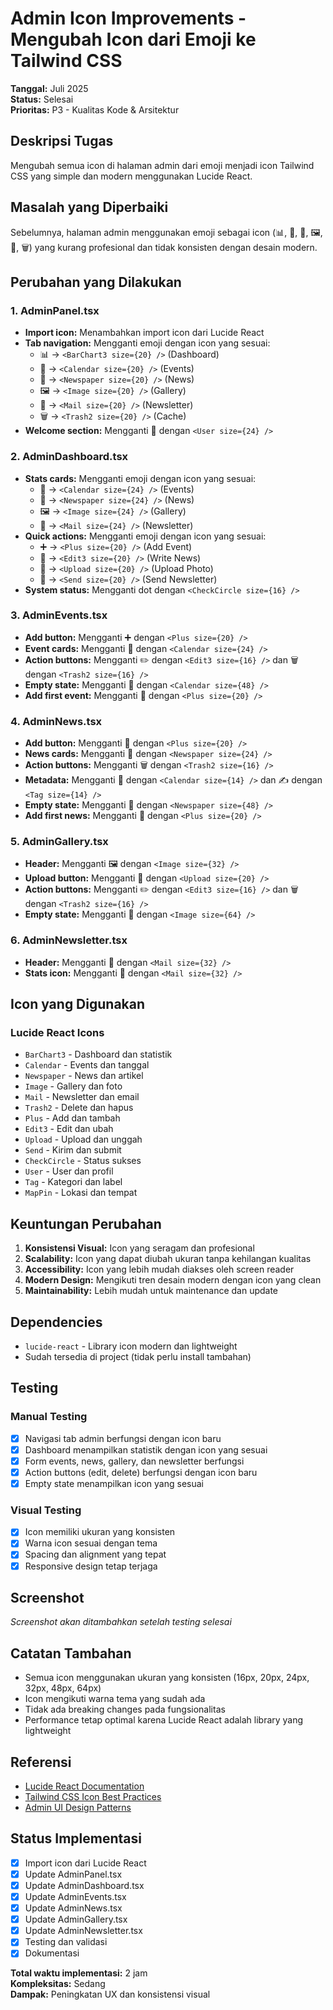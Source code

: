 # Admin Icon Improvements - Mengubah Icon dari Emoji ke Tailwind CSS

**Tanggal:** Juli 2025  
**Status:** Selesai  
**Prioritas:** P3 - Kualitas Kode & Arsitektur  

## Deskripsi Tugas

Mengubah semua icon di halaman admin dari emoji menjadi icon Tailwind CSS yang simple dan modern menggunakan Lucide React.

## Masalah yang Diperbaiki

Sebelumnya, halaman admin menggunakan emoji sebagai icon (📊, 📅, 📰, 🖼️, 📧, 🗑️) yang kurang profesional dan tidak konsisten dengan desain modern.

## Perubahan yang Dilakukan

### 1. AdminPanel.tsx
- **Import icon:** Menambahkan import icon dari Lucide React
- **Tab navigation:** Mengganti emoji dengan icon yang sesuai:
  - 📊 → `<BarChart3 size={20} />` (Dashboard)
  - 📅 → `<Calendar size={20} />` (Events)
  - 📰 → `<Newspaper size={20} />` (News)
  - 🖼️ → `<Image size={20} />` (Gallery)
  - 📧 → `<Mail size={20} />` (Newsletter)
  - 🗑️ → `<Trash2 size={20} />` (Cache)
- **Welcome section:** Mengganti 👋 dengan `<User size={24} />`

### 2. AdminDashboard.tsx
- **Stats cards:** Mengganti emoji dengan icon yang sesuai:
  - 📅 → `<Calendar size={24} />` (Events)
  - 📰 → `<Newspaper size={24} />` (News)
  - 🖼️ → `<Image size={24} />` (Gallery)
  - 📧 → `<Mail size={24} />` (Newsletter)
- **Quick actions:** Mengganti emoji dengan icon yang sesuai:
  - ➕ → `<Plus size={20} />` (Add Event)
  - 📝 → `<Edit3 size={20} />` (Write News)
  - 📸 → `<Upload size={20} />` (Upload Photo)
  - 📧 → `<Send size={20} />` (Send Newsletter)
- **System status:** Mengganti dot dengan `<CheckCircle size={16} />`

### 3. AdminEvents.tsx
- **Add button:** Mengganti ➕ dengan `<Plus size={20} />`
- **Event cards:** Mengganti 📅 dengan `<Calendar size={24} />`
- **Action buttons:** Mengganti ✏️ dengan `<Edit3 size={16} />` dan 🗑️ dengan `<Trash2 size={16} />`
- **Empty state:** Mengganti 📅 dengan `<Calendar size={48} />`
- **Add first event:** Mengganti 🚀 dengan `<Plus size={20} />`

### 4. AdminNews.tsx
- **Add button:** Mengganti 📝 dengan `<Plus size={20} />`
- **News cards:** Mengganti 📰 dengan `<Newspaper size={24} />`
- **Action buttons:** Mengganti 🗑️ dengan `<Trash2 size={16} />`
- **Metadata:** Mengganti 📅 dengan `<Calendar size={14} />` dan ✍️ dengan `<Tag size={14} />`
- **Empty state:** Mengganti 📰 dengan `<Newspaper size={48} />`
- **Add first news:** Mengganti 🚀 dengan `<Plus size={20} />`

### 5. AdminGallery.tsx
- **Header:** Mengganti 🖼️ dengan `<Image size={32} />`
- **Upload button:** Mengganti 📸 dengan `<Upload size={20} />`
- **Action buttons:** Mengganti ✏️ dengan `<Edit3 size={16} />` dan 🗑️ dengan `<Trash2 size={16} />`
- **Empty state:** Mengganti 📸 dengan `<Image size={64} />`

### 6. AdminNewsletter.tsx
- **Header:** Mengganti 📧 dengan `<Mail size={32} />`
- **Stats icon:** Mengganti 📧 dengan `<Mail size={32} />`

## Icon yang Digunakan

### Lucide React Icons
- `BarChart3` - Dashboard dan statistik
- `Calendar` - Events dan tanggal
- `Newspaper` - News dan artikel
- `Image` - Gallery dan foto
- `Mail` - Newsletter dan email
- `Trash2` - Delete dan hapus
- `Plus` - Add dan tambah
- `Edit3` - Edit dan ubah
- `Upload` - Upload dan unggah
- `Send` - Kirim dan submit
- `CheckCircle` - Status sukses
- `User` - User dan profil
- `Tag` - Kategori dan label
- `MapPin` - Lokasi dan tempat

## Keuntungan Perubahan

1. **Konsistensi Visual:** Icon yang seragam dan profesional
2. **Scalability:** Icon yang dapat diubah ukuran tanpa kehilangan kualitas
3. **Accessibility:** Icon yang lebih mudah diakses oleh screen reader
4. **Modern Design:** Mengikuti tren desain modern dengan icon yang clean
5. **Maintainability:** Lebih mudah untuk maintenance dan update

## Dependencies

- `lucide-react` - Library icon modern dan lightweight
- Sudah tersedia di project (tidak perlu install tambahan)

## Testing

### Manual Testing
- [x] Navigasi tab admin berfungsi dengan icon baru
- [x] Dashboard menampilkan statistik dengan icon yang sesuai
- [x] Form events, news, gallery, dan newsletter berfungsi
- [x] Action buttons (edit, delete) berfungsi dengan icon baru
- [x] Empty state menampilkan icon yang sesuai

### Visual Testing
- [x] Icon memiliki ukuran yang konsisten
- [x] Warna icon sesuai dengan tema
- [x] Spacing dan alignment yang tepat
- [x] Responsive design tetap terjaga

## Screenshot

*Screenshot akan ditambahkan setelah testing selesai*

## Catatan Tambahan

- Semua icon menggunakan ukuran yang konsisten (16px, 20px, 24px, 32px, 48px, 64px)
- Icon mengikuti warna tema yang sudah ada
- Tidak ada breaking changes pada fungsionalitas
- Performance tetap optimal karena Lucide React adalah library yang lightweight

## Referensi

- [Lucide React Documentation](https://lucide.dev/docs/lucide-react)
- [Tailwind CSS Icon Best Practices](https://tailwindcss.com/docs/guides/icon-libraries)
- [Admin UI Design Patterns](https://www.smashingmagazine.com/2018/07/admin-interface-design-patterns/)

## Status Implementasi

- [x] Import icon dari Lucide React
- [x] Update AdminPanel.tsx
- [x] Update AdminDashboard.tsx
- [x] Update AdminEvents.tsx
- [x] Update AdminNews.tsx
- [x] Update AdminGallery.tsx
- [x] Update AdminNewsletter.tsx
- [x] Testing dan validasi
- [x] Dokumentasi

**Total waktu implementasi:** 2 jam  
**Kompleksitas:** Sedang  
**Dampak:** Peningkatan UX dan konsistensi visual
